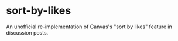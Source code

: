 # sort-by-likes
An unofficial re-implementation of Canvas's "sort by likes" feature in discussion posts.
